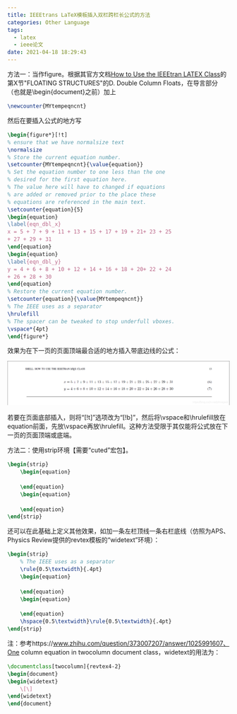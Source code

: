 ```yaml
---
title: IEEEtrans LaTeX模板插入双栏跨栏长公式的方法
categories: Other Language
tags:
  - latex
  - ieee论文
date: 2021-04-18 18:29:43
---
```


方法一：当作figure。根据其官方文档[How to Use the IEEEtran LATEX Class](http://mirrors.ctan.org/macros/latex/contrib/IEEEtran/IEEEtran_HOWTO.pdf)的第X节"FLOATING STRUCTURES"的D. Double Column Floats，在导言部分（也就是\begin{document}之前）加上

```latex
\newcounter{MYtempeqncnt}
```

然后在要插入公式的地方写

```latex
\begin{figure*}[!t]
% ensure that we have normalsize text
\normalsize
% Store the current equation number.
\setcounter{MYtempeqncnt}{\value{equation}}
% Set the equation number to one less than the one
% desired for the first equation here.
% The value here will have to changed if equations
% are added or removed prior to the place these
% equations are referenced in the main text.
\setcounter{equation}{5}
\begin{equation}
\label{eqn_dbl_x}
x = 5 + 7 + 9 + 11 + 13 + 15 + 17 + 19 + 21+ 23 + 25
+ 27 + 29 + 31
\end{equation}
\begin{equation}
\label{eqn_dbl_y}
y = 4 + 6 + 8 + 10 + 12 + 14 + 16 + 18 + 20+ 22 + 24
+ 26 + 28 + 30
\end{equation}
% Restore the current equation number.
\setcounter{equation}{\value{MYtempeqncnt}}
% The IEEE uses as a separator
\hrulefill
% The spacer can be tweaked to stop underfull vboxes.
\vspace*{4pt}
\end{figure*}
```

效果为在下一页的页面顶端最合适的地方插入带底边线的公式：

![img](2021-04/20210418182211738.png)

若要在页面底部插入，则将“[!t]”选项改为“[!b]”，然后将\vspace和\hrulefill放在equation前面，先放\vspace再放\hrulefill。这种方法受限于其仅能将公式放在下一页的页面顶端或底端。

方法二：使用strip环境【需要“cuted”宏包】。        

```latex
\begin{strip}
    \begin{equation}
    
	\end{equation}
	\begin{equation}
    
	\end{equation}
\end{strip}
```
还可以在此基础上定义其他效果，如加一条左栏顶线一条右栏底线（仿照为APS、Physics Review提供的revtex模板的“widetext”环境）：

```latex
\begin{strip}
    % The IEEE uses as a separator
    \rule{0.5\textwidth}{.4pt}
    \begin{equation}

    \end{equation}
    \begin{equation}
        
    \end{equation}
    \hspace{0.5\textwidth}\rule{0.5\textwidth}{.4pt}
\end{strip}
```

注：参考https://www.zhihu.com/question/373007207/answer/1025991607、One column equation in twocolumn document class，widetext的用法为：

```latex
\documentclass[twocolumn]{revtex4-2}
\begin{document}
\begin{widetext}
    \[\]
\end{widetext}
\end{document}
```